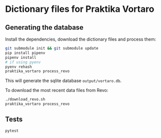 # Dictionary files for Praktika Vortaro

## Generating the database

Install the dependencies, download the dictionary files and process them:

```bash
git submodule init && git submodule update
pip install pipenv
pipenv install
# if using pyenv
pyenv rehash
praktika_vortaro process_revo
```

This will generate the sqlite database `output/vortaro.db`.

To download the most recent data files from Revo:

```bash
./download_revo.sh
praktika_vortaro process_revo
```

## Tests

```bash
pytest
```